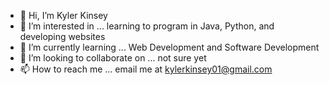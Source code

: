 - 👋 Hi, I’m Kyler Kinsey
- 👀 I’m interested in ... learning to program in Java, Python, and developing websites
- 🌱 I’m currently learning ... Web Development and Software Development
- 💞️ I’m looking to collaborate on ... not sure yet
- 📫 How to reach me ... email me at kylerkinsey01@gmail.com

<!---
kkinsey01/kkinsey01 is a ✨ special ✨ repository because its `README.md` (this file) appears on your GitHub profile.
You can click the Preview link to take a look at your changes.
--->

